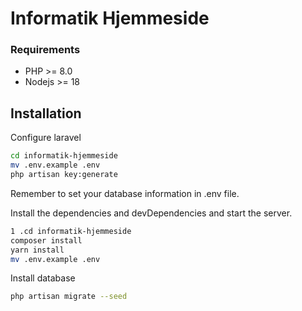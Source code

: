 # Informatik Hjemmeside

### Requirements
* PHP >= 8.0
* Nodejs >= 18

## Installation


Configure laravel
```bash
cd informatik-hjemmeside
mv .env.example .env
php artisan key:generate
```

Remember to set your database information in .env file.

Install the dependencies and devDependencies and start the server.

```bash
1 .cd informatik-hjemmeside
composer install
yarn install
mv .env.example .env
```

Install database

```sh
php artisan migrate --seed
```

